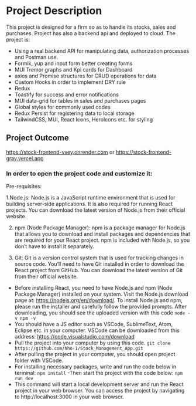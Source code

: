 # Project Description
This project is designed for a firm so as to handle its stocks, sales and purchases. Project has also a backend api and deployed to cloud. The project is:

- Using a real backend API for manipulating data, authorization processes and Postman use.
- Formik, yup and input form better creating forms
- MUI Tremor graphs and Kpi cards for Dashboard
- axios and Promise structures for CRUD operations for data
- Custom Hooks in order to implement DRY rule
- Redux
- Toastify for success and error notifications
- MUI data-grid for tables in sales and purchases pages
- Global styles for commonly used codes
- Redux Persist for registering data to local storage
- TailwindCSS, MUI, React Icons, HeroIcons etc. for styling

## Project Outcome
https://stock-frontend-vxey.onrender.com
or 
https://stock-frontend-gray.vercel.app

### In order to open the project code and customize it:
Pre-requisites:

1.Node.js: Node.js is a JavaScript runtime environment that is used for building server-side applications. It is also required for running React projects. You can download the latest version of Node.js from their official website.

2. npm (Node Package Manager): npm is a package manager for Node.js that allows you to download and install packages and dependencies that are required for your React project. npm is included with Node.js, so you don’t have to install it separately.

3. Git: Git is a version control system that is used for tracking changes in source code. You’ll need to have Git installed in order to download the React project from GitHub. You can download the latest version of Git from their official website.

- Before installing React, you need to have Node.js and npm (Node Package Manager) installed on your system. Visit the Node.js download page at: https://nodejs.org/en/download/. To install Node.js and npm, please run the installer and carefully follow the provided prompts.
After downloading, you should see the uploaded version with this code
  ```node -v npm -v```
- You should have a JS editor such as VSCode, SublimeText, Atom, Eclipse etc. in your computer. VSCode can be downloaded from this address:
  https://code.visualstudio.com/download
- Pull the project into your computer by using this code.
```git clone https://github.com/hho-1/Stock_Management_App.git```
- After pulling the project in your computer, you should open project folder with VSCode.
- For installing necessary packages, write and run the code below in terminal:
  ```npm install```
-Then start the project with the code below:
```npm run dev```
- This command will start a local development server and run the React project in your web browser. You can access the project by navigating to http://localhost:3000 in your web browser.

